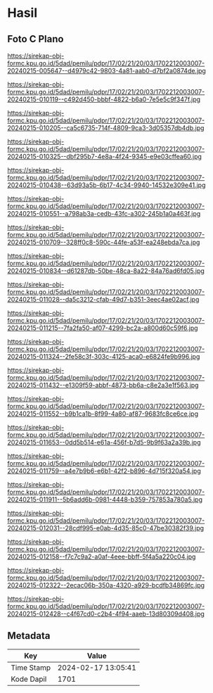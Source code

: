# Hasil

## Foto C Plano

https://sirekap-obj-formc.kpu.go.id/5dad/pemilu/pdpr/17/02/21/20/03/1702212003007-20240215-005647--d4979c42-9803-4a81-aab0-d7bf2a0874de.jpg

https://sirekap-obj-formc.kpu.go.id/5dad/pemilu/pdpr/17/02/21/20/03/1702212003007-20240215-010119--c492d450-bbbf-4822-b6a0-7e5e5c9f347f.jpg

https://sirekap-obj-formc.kpu.go.id/5dad/pemilu/pdpr/17/02/21/20/03/1702212003007-20240215-010205--ca5c6735-714f-4809-9ca3-3d05357db4db.jpg

https://sirekap-obj-formc.kpu.go.id/5dad/pemilu/pdpr/17/02/21/20/03/1702212003007-20240215-010325--dbf295b7-4e8a-4f24-9345-e9e03cffea60.jpg

https://sirekap-obj-formc.kpu.go.id/5dad/pemilu/pdpr/17/02/21/20/03/1702212003007-20240215-010438--63d93a5b-6b17-4c34-9940-14532e309e41.jpg

https://sirekap-obj-formc.kpu.go.id/5dad/pemilu/pdpr/17/02/21/20/03/1702212003007-20240215-010551--a798ab3a-cedb-43fc-a302-245b1a0a463f.jpg

https://sirekap-obj-formc.kpu.go.id/5dad/pemilu/pdpr/17/02/21/20/03/1702212003007-20240215-010709--328ff0c8-590c-44fe-a53f-ea248ebda7ca.jpg

https://sirekap-obj-formc.kpu.go.id/5dad/pemilu/pdpr/17/02/21/20/03/1702212003007-20240215-010834--d61287db-50be-48ca-8a22-84a76ad6fd05.jpg

https://sirekap-obj-formc.kpu.go.id/5dad/pemilu/pdpr/17/02/21/20/03/1702212003007-20240215-011028--da5c3212-cfab-49d7-b351-3eec4ae02acf.jpg

https://sirekap-obj-formc.kpu.go.id/5dad/pemilu/pdpr/17/02/21/20/03/1702212003007-20240215-011215--7fa2fa50-af07-4299-bc2a-a800d60c59f6.jpg

https://sirekap-obj-formc.kpu.go.id/5dad/pemilu/pdpr/17/02/21/20/03/1702212003007-20240215-011324--2fe58c3f-303c-4125-aca0-e6824fe9b996.jpg

https://sirekap-obj-formc.kpu.go.id/5dad/pemilu/pdpr/17/02/21/20/03/1702212003007-20240215-011432--e1309f59-abbf-4873-bb6a-c8e2a3e1f563.jpg

https://sirekap-obj-formc.kpu.go.id/5dad/pemilu/pdpr/17/02/21/20/03/1702212003007-20240215-011552--b9b1ca1b-8f99-4a80-af87-9683fc8ce6ce.jpg

https://sirekap-obj-formc.kpu.go.id/5dad/pemilu/pdpr/17/02/21/20/03/1702212003007-20240215-011653--0dd5b514-e61a-456f-b7d5-9b9f63a2a39b.jpg

https://sirekap-obj-formc.kpu.go.id/5dad/pemilu/pdpr/17/02/21/20/03/1702212003007-20240215-011759--a4e7b9b6-e6b1-42f2-b896-4d715f320a54.jpg

https://sirekap-obj-formc.kpu.go.id/5dad/pemilu/pdpr/17/02/21/20/03/1702212003007-20240215-011911--5b6add6b-0981-4448-b359-757853a780a5.jpg

https://sirekap-obj-formc.kpu.go.id/5dad/pemilu/pdpr/17/02/21/20/03/1702212003007-20240215-012031--28cdf995-e0ab-4d35-85c0-47be30382f39.jpg

https://sirekap-obj-formc.kpu.go.id/5dad/pemilu/pdpr/17/02/21/20/03/1702212003007-20240215-012158--f7c7c9a2-a0af-4eee-bbff-5f4a5a220c04.jpg

https://sirekap-obj-formc.kpu.go.id/5dad/pemilu/pdpr/17/02/21/20/03/1702212003007-20240215-012322--2ecac06b-350a-4320-a929-bcdfb34869fc.jpg

https://sirekap-obj-formc.kpu.go.id/5dad/pemilu/pdpr/17/02/21/20/03/1702212003007-20240215-012428--c4f67cd0-c2b4-4f94-aaeb-13d80309d408.jpg


## Metadata

| Key        | Value               |
| ---------- | ------------------- |
| Time Stamp | 2024-02-17 13:05:41 |
| Kode Dapil | 1701                |



